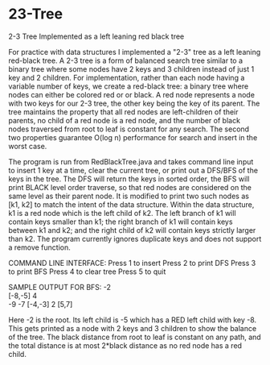 # 23-Tree
2-3 Tree Implemented as a left leaning red black tree

For practice with data structures I implemented a "2-3" tree as a left leaning red-black tree. A 2-3 tree is a form of balanced search tree similar to a binary tree where some nodes have 2 keys and 3 children instead of just 1 key and 2 children. For implementation, rather than each node having a variable number of keys, we create a red-black tree: a binary tree where nodes can either be colored red or or black. A red node represents a node with two keys for our 2-3 tree, the other key being the key of its parent. The tree maintains the property that all red nodes are left-children of their parents, no child of a red node is a red node, and the number of black nodes traversed from root to leaf is constant for any search. The second two properties guarantee O(log n) performance for search and insert in the worst case.

The program is run from RedBlackTree.java and takes command line input to insert 1 key at a time, clear the current tree, or print out a DFS/BFS of the keys in the tree. The DFS will return the keys in sorted order, the BFS will print BLACK level order traverse, so that red nodes are considered on the same level as their parent node. It is modified to print two such nodes as [k1, k2] to match the intent of the data structure. Within the data structure, k1 is a red node which is the left child of k2. The left branch of k1 will contain keys smaller than k1; the right branch of k1 will contain keys between k1 and k2; and the right child of k2 will contain keys strictly larger than k2. The program currently ignores duplicate keys and does not support a remove function.

COMMAND LINE INTERFACE:
Press 1 to insert
Press 2 to print DFS
Press 3 to print BFS
Press 4 to clear tree
Press 5 to quit

SAMPLE OUTPUT FOR BFS:
-2  
[-8,-5]  4  
-9  -7  [-4,-3]  2  [5,7]

Here -2 is the root. Its left child is -5 which has a RED left child with key -8. This gets printed as a node with 2 keys and 3 children to show the balance of the tree. The black distance from root to leaf is constant on any path, and the total distance is at most 2*black distance as no red node has a red child.
